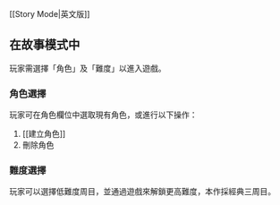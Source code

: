 [[Story Mode|英文版]]

## 在故事模式中
玩家需選擇「角色」及「難度」以進入遊戲。

### 角色選擇
玩家可在角色欄位中選取現有角色，或進行以下操作：
1. [[建立角色]]
2. 刪除角色

### 難度選擇
玩家可以選擇低難度周目，並通過遊戲來解鎖更高難度，本作採經典三周目。